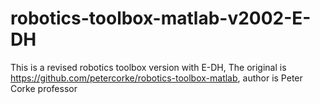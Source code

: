 # robotics-toolbox-matlab-v2002-E-DH
 This is a revised robotics toolbox version with E-DH,
The original is https://github.com/petercorke/robotics-toolbox-matlab, author is Peter Corke professor
